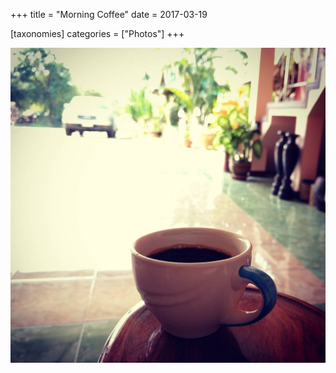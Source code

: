 +++
title = "Morning Coffee"
date = 2017-03-19

[taxonomies]
categories = ["Photos"]
+++

![Morning Coffee](morning-coffee.jpeg)
